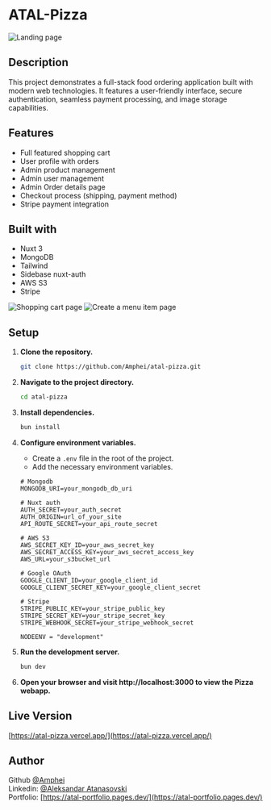 # ATAL-Pizza

![Landing page](https://res.cloudinary.com/dkofkuquf/image/upload/v1705712862/nuxtshop/enyeltcq2s1w3j5trr1r.png)

## Description

This project demonstrates a full-stack food ordering application built with
modern web technologies. It features a user-friendly interface, secure
authentication, seamless payment processing, and image storage capabilities.

## Features

- Full featured shopping cart
- User profile with orders
- Admin product management
- Admin user management
- Admin Order details page
- Checkout process (shipping, payment method)
- Stripe payment integration

## Built with

- Nuxt 3
- MongoDB
- Tailwind
- Sidebase nuxt-auth
- AWS S3
- Stripe

![Shopping cart page](https://res.cloudinary.com/dkofkuquf/image/upload/v1705713025/nuxtshop/kcng6aua8u7vytakwfow.png)
![Create a menu item page](https://res.cloudinary.com/dkofkuquf/image/upload/v1705712874/nuxtshop/x6qaumyt841vswd9yphd.png)

## Setup

1. **Clone the repository.**

   ```bash
   git clone https://github.com/Amphei/atal-pizza.git

   ```

2. **Navigate to the project directory.**

   ```bash
   cd atal-pizza

   ```

3. **Install dependencies.**

   ```bash
   bun install

   ```

4. **Configure environment variables.**

   - Create a `.env` file in the root of the project.
   - Add the necessary environment variables.

   ```env
   # Mongodb
   MONGODB_URI=your_mongodb_db_uri

   # Nuxt auth
   AUTH_SECRET=your_auth_secret
   AUTH_ORIGIN=url_of_your_site
   API_ROUTE_SECRET=your_api_route_secret

   # AWS S3
   AWS_SECRET_KEY_ID=your_aws_secret_key
   AWS_SECRET_ACCESS_KEY=your_aws_secret_access_key
   AWS_URL=your_s3bucket_url

   # Google OAuth
   GOOGLE_CLIENT_ID=your_google_client_id
   GOOGLE_CLIENT_SECRET_KEY=your_google_client_secret

   # Stripe
   STRIPE_PUBLIC_KEY=your_stripe_public_key
   STRIPE_SECRET_KEY=your_stripe_secret_key
   STRIPE_WEBHOOK_SECRET=your_stripe_webhook_secret

   NODEENV = "development"
   ```

5. **Run the development server.**

   ```bash
   bun dev

   ```

6. **Open your browser and visit http://localhost:3000 to view the Pizza
   webapp.**

## Live Version

[https://atal-pizza.vercel.app/](https://atal-pizza.vercel.app/)

## Author

Github [@Amphei](https://github.com/Amphei) <br> Linkedin:
[@Aleksandar Atanasovski](https://www.linkedin.com/in/aleksandar-atanasovski-16b123263/)
<br> Portfolio:
[https://atal-portfolio.pages.dev/](https://atal-portfolio.pages.dev/)
